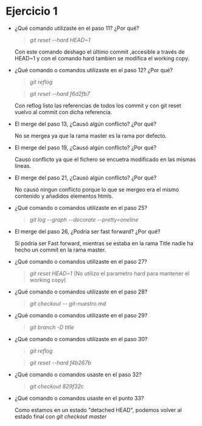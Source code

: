 # Ejercicio 1

- ¿Qué comando utilizaste en el paso 11? ¿Por qué?

  >*git reset --hard HEAD~1* 
  
  Con este comando deshago el último commit ,accesible a través de HEAD~1 y con el comando hard tambien se modifica el working copy.

- ¿Qué comando o comandos utilizaste en el paso 12? ¿Por qué?
  
  >*git reflog*
  
  >*git reset --hard f6d2fb7*
  
  Con reflog listo las referencias de todos los commit y con git reset vuelvo al commit con dicha referencia.

- El merge del paso 13, ¿Causó algún conflicto? ¿Por qué?

  No se mergea ya que la rama master es la rama por defecto.

- El merge del paso 19, ¿Causó algún conflicto? ¿Por qué?

  Causó conflicto ya que el fichero se encuetra modificado en las mismas lineas.

- El merge del paso 21, ¿Causó algún conflicto? ¿Por qué?

  No causó ningun conflicto porque lo que se mergeo era el mismo contenido y añadidos elementos htmls.

- ¿Qué comando o comandos utilizaste en el paso 25?

  >*git log --graph --decorate --pretty=oneline*

- El merge del paso 26, ¿Podría ser fast forward? ¿Por qué?

  Si podria ser Fast forward, mientras se estaba en la rama Title nadie ha hecho un commit en la rama master.

- ¿Qué comando o comandos utilizaste en el paso 27?

  >*git reset HEAD~1* (No utilizo el parametro hard para mantener el working copy)

- ¿Qué comando o comandos utilizaste en el paso 28?

  >*git checkout -- git-nuestro.md*

- ¿Qué comando o comandos utilizaste en el paso 29?

  >*git branch -D title*

- ¿Qué comando o comandos utilizaste en el paso 30?
  
  >*git reflog*
  
  >*git reset --hard f4b267b*

- ¿Qué comando o comandos usaste en el paso 32?

  >*git checkout 829f32c*

- ¿Qué comando o comandos usaste en el punto 33?

   Como estamos en un estado "detached HEAD", podemos volver al estado final con *git checkout master*
